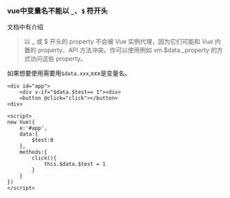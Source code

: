 ### vue中变量名不能以 ```_```、```$``` 符开头

文档中有介绍
>  以 _ 或 $ 开头的 property 不会被 Vue 实例代理，因为它们可能和 Vue 内置的 property、API 方法冲突。你可以使用例如 vm.$data._property 的方式访问这些 property。  

如果想要使用需要用```$data.xxx```,xxx是变量名。

```
<div id="app">
	<div v-if="$data.$test== 1"><div>
	<button @click="click"></button>
<div>

<script>
new Vue({
	e:'#app',
	data:{
		$test:0
	},
	methods:{
		click(){
			this.$data.$test = 1
		}
	}
})
</script>
```
